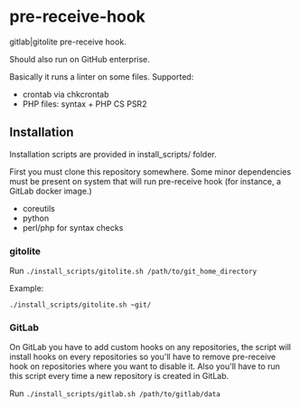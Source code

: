 # pre-receive-hook

gitlab|gitolite pre-receive hook.

Should also run on GitHub enterprise.

Basically it runs a linter on some files. Supported:
- crontab via chkcrontab
- PHP files: syntax + PHP CS PSR2

## Installation

Installation scripts are provided in install_scripts/ folder.

First you must clone this repository somewhere. Some minor dependencies must be present on system that will run pre-receive hook (for instance, a GitLab docker image.)

- coreutils
- python
- perl/php for syntax checks


### gitolite

Run `./install_scripts/gitolite.sh /path/to/git_home_directory`

Example:
```
./install_scripts/gitolite.sh ~git/
```

### GitLab

On GitLab you have to add custom hooks on any repositories, the script will install hooks on every repositories so you'll have to remove pre-receive hook on repositories where you want to disable it. Also you'll have to run this script every time a new repository is created in GitLab.

Run `./install_scripts/gitlab.sh /path/to/gitlab/data`

